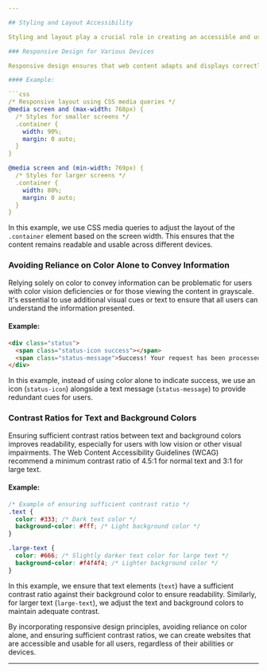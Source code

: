 ```yaml
---

## Styling and Layout Accessibility

Styling and layout play a crucial role in creating an accessible and user-friendly web experience. By implementing responsive design, avoiding reliance on color alone to convey information, and ensuring sufficient contrast ratios, we can make our content accessible to users with diverse abilities and devices.

### Responsive Design for Various Devices

Responsive design ensures that web content adapts and displays correctly across different devices and screen sizes, providing a consistent and optimized user experience for all users, including those using smartphones, tablets, or desktop computers.

#### Example:

```css
/* Responsive layout using CSS media queries */
@media screen and (max-width: 768px) {
  /* Styles for smaller screens */
  .container {
    width: 90%;
    margin: 0 auto;
  }
}

@media screen and (min-width: 769px) {
  /* Styles for larger screens */
  .container {
    width: 80%;
    margin: 0 auto;
  }
}
```

In this example, we use CSS media queries to adjust the layout of the `.container` element based on the screen width. This ensures that the content remains readable and usable across different devices.

### Avoiding Reliance on Color Alone to Convey Information

Relying solely on color to convey information can be problematic for users with color vision deficiencies or for those viewing the content in grayscale. It's essential to use additional visual cues or text to ensure that all users can understand the information presented.

#### Example:

```html
<div class="status">
  <span class="status-icon success"></span>
  <span class="status-message">Success! Your request has been processed.</span>
</div>
```

In this example, instead of using color alone to indicate success, we use an icon (`status-icon`) alongside a text message (`status-message`) to provide redundant cues for users.

### Contrast Ratios for Text and Background Colors

Ensuring sufficient contrast ratios between text and background colors improves readability, especially for users with low vision or other visual impairments. The Web Content Accessibility Guidelines (WCAG) recommend a minimum contrast ratio of 4.5:1 for normal text and 3:1 for large text.

#### Example:

```css
/* Example of ensuring sufficient contrast ratio */
.text {
  color: #333; /* Dark text color */
  background-color: #fff; /* Light background color */
}

.large-text {
  color: #666; /* Slightly darker text color for large text */
  background-color: #f4f4f4; /* Lighter background color */
}
```

In this example, we ensure that text elements (`text`) have a sufficient contrast ratio against their background color to ensure readability. Similarly, for larger text (`large-text`), we adjust the text and background colors to maintain adequate contrast.

By incorporating responsive design principles, avoiding reliance on color alone, and ensuring sufficient contrast ratios, we can create websites that are accessible and usable for all users, regardless of their abilities or devices.

---
```

